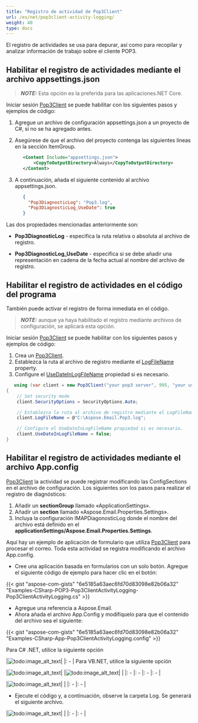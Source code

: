 ```yaml
---
title: "Registro de actividad de Pop3Client"
url: /es/net/pop3client-activity-logging/
weight: 40
type: docs
---
```


El registro de actividades se usa para depurar, así como para recopilar y analizar información de trabajo sobre el cliente POP3.

## **Habilitar el registro de actividades mediante el archivo appsettings.json**

> **_NOTE:_** Esta opción es la preferida para las aplicaciones.NET Core.

Iniciar sesión [Pop3Client](https://reference.aspose.com/email/net/aspose.email.clients.pop3/pop3client/) se puede habilitar con los siguientes pasos y ejemplos de código:

1. Agregue un archivo de configuración appsettings.json a un proyecto de C#, si no se ha agregado antes.
2. Asegúrese de que el archivo del proyecto contenga las siguientes líneas en la sección ItemGroup.

   ```xml
      <Content Include="appsettings.json">
          <CopyToOutputDirectory>Always</CopyToOutputDirectory>
      </Content>
   ```

3. A continuación, añada el siguiente contenido al archivo appsettings.json.

   ```json
      {
        "Pop3DiagnosticLog": "Pop3.log",
        "Pop3DiagnosticLog_UseDate": true
      }
   ```

Las dos propiedades mencionadas anteriormente son:

- **Pop3DiagnosticLog** - especifica la ruta relativa o absoluta al archivo de registro.

- **Pop3DiagnosticLog_UseDate** - especifica si se debe añadir una representación en cadena de la fecha actual al nombre del archivo de registro.

## **Habilitar el registro de actividades en el código del programa**

También puede activar el registro de forma inmediata en el código.

> **_NOTE:_** aunque ya haya habilitado el registro mediante archivos de configuración, se aplicará esta opción.

Iniciar sesión [Pop3Client](https://reference.aspose.com/email/net/aspose.email.clients.pop3/pop3client/) se puede habilitar con los siguientes pasos y ejemplos de código:

1. Crea un [Pop3Client](https://reference.aspose.com/email/net/aspose.email.clients.pop3/pop3client/).
2. Establezca la ruta al archivo de registro mediante el [LogFileName](https://reference.aspose.com/email/net/aspose.email.clients/emailclient/logfilename/) property.
3. Configure el [UseDateInLogFileName](https://reference.aspose.com/email/net/aspose.email.clients/emailclient/usedateinlogfilename/) propiedad si es necesario.

```cs
   using (var client = new Pop3Client("your pop3 server", 995, "your username", "your password"))
{
    // Set security mode
    client.SecurityOptions = SecurityOptions.Auto;

    // Establezca la ruta al archivo de registro mediante el LogFileName property.
    client.LogFileName = @"C:\Aspose.Email.Pop3.log";

    // Configure el UseDateInLogFileName propiedad si es necesario.
    client.UseDateInLogFileName = false;
}
```

## **Habilitar el registro de actividades mediante el archivo App.config**

[Pop3Client](https://reference.aspose.com/email/net/aspose.email.clients.pop3/pop3client/) la actividad se puede registrar modificando las ConfigSections en el archivo de configuración. Los siguientes son los pasos para realizar el registro de diagnósticos:

1. Añadir un **sectionGroup** llamado «ApplicationSettings».
1. Añadir un **section** llamado «Aspose.Email.Properties.Settings».
1. Incluya la configuración IMAPDiagonosticLog donde el nombre del archivo está definido en el **applicationSettings/Aspose.Email.Properties.Settings**.

Aquí hay un ejemplo de aplicación de formulario que utiliza [Pop3Client](https://reference.aspose.com/email/net/aspose.email.clients.pop3/pop3client/) para procesar el correo. Toda esta actividad se registra modificando el archivo App.config.

- Cree una aplicación basada en formularios con un solo botón. Agregue el siguiente código de ejemplo para hacer clic en el botón:

{{< gist "aspose-com-gists" "6e5185a63aec6fd70d83098e82b06a32" "Examples-CSharp-POP3-Pop3ClientActivityLogging-Pop3ClientActivityLogging.cs" >}}

- Agregue una referencia a Aspose.Email.
- Ahora añada el archivo App.Config y modifíquelo para que el contenido del archivo sea el siguiente:

{{< gist "aspose-com-gists" "6e5185a63aec6fd70d83098e82b06a32" "Examples-CSharp-App-Pop3ClientActivityLogging.config" >}}

Para C# .NET, utilice la siguiente opción

|![todo:image_alt_text](pop3client-activity-logging_1.png)|
|: - |
Para VB.NET, utilice la siguiente opción

|![todo:image_alt_text](pop3client-activity-logging_1.png)| |![todo:image_alt_text](pop3client-activity-logging_3.png)| |
|: - |: - |: - |: - |

|![todo:image_alt_text](pop3client-activity-logging_4.png)| |
|: - |: - |

- Ejecute el código y, a continuación, observe la carpeta Log. Se generará el siguiente archivo.

|![todo:image_alt_text](pop3client-activity-logging_5.png)| |
|: - |: - |
